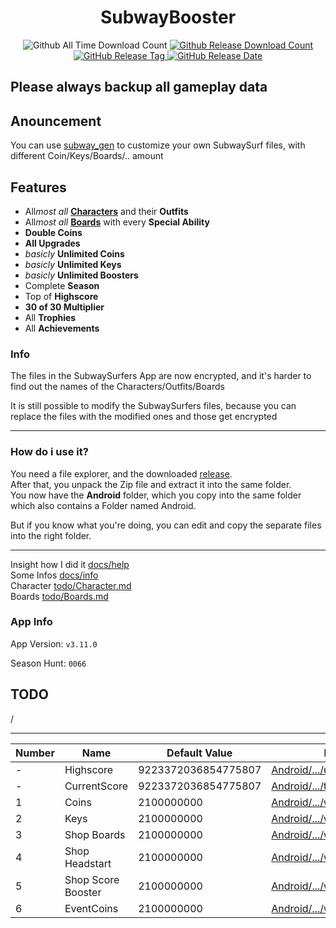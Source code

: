 <h1 align="center">SubwayBooster</h1>
<p align="center">
  <a>
  <img alt="Github All Time Download Count" src="https://img.shields.io/github/downloads/HerrErde/SubwayBooster/total.svg?color=181717&logo=github&style=for-the-badge">
  </a>
<a href="https://github.com/HerrErde/SubwayBooster/releases/latest">
  <img alt="Github Release Download Count" src="https://img.shields.io/github/downloads/HerrErde/SubwayBooster/latest/total.svg?color=181717&logo=github&style=for-the-badge">
  </a>
  <a href="https://github.com/HerrErde/SubwayBooster/releases/latest">
  <img alt="GitHub Release Tag" src="https://img.shields.io/github/release/HerrErde/SubwayBooster/all.svg?style=for-the-badge&logo=github&logoColor=fafafa&colorA=191b25&colorB=32cb8b">
  </a>
  <a href="https://github.com/HerrErde/SubwayBooster/releases/">
    <img alt="GitHub Release Date" src="https://img.shields.io/github/release-date-pre/HerrErde/SubwayBooster.svg?style=for-the-badge">
  </a>
</p>

## Please always backup all gameplay data

## Anouncement

You can use [subway_gen](https://subway.herrerde.xyz) to customize your own SubwaySurf files, with different Coin/Keys/Boards/.. amount

## Features

- All*most all* [**Characters**](Todo/Characters.md) and their **Outfits**
- All*most all* [**Boards**](Todo/Boards.md) with every **Special Ability**
- **Double Coins**
- **All Upgrades**
- _basicly_ **Unlimited Coins**
- _basicly_ **Unlimited Keys**
- _basicly_ **Unlimited Boosters**
- Complete **Season**
- Top of **Highscore**
- **30 of 30 Multiplier**
- All **Trophies**
- All **Achievements**

### Info

The files in the SubwaySurfers App are now encrypted, and it's harder to find out the names of the Characters/Outfits/Boards

It is still possible to modify the SubwaySurfers files, because you can replace the files with the modified ones and those get encrypted

---

### How do i use it?

You need a file explorer, and the downloaded [release](https://github.com/HerrErde/SubwayBooster/releases/latest).\
After that, you unpack the Zip file and extract it into the same folder.\
You now have the **Android** folder, which you copy into the same folder which also contains a Folder named Android.

But if you know what you're doing, you can edit and copy the separate files into the right folder.

---

Insight how I did it [docs/help](docs/help.md) <br>
Some Infos [docs/info](docs/info.md) <br>
Character [todo/Character.md](Todo/Character.md) <br>
Boards [todo/Boards.md](Todo/Boards.md)

### App Info

App Version: `v3.11.0`

Season Hunt: `0066`

## TODO

/

---

| Number | Name               | Default Value       | File                                                                                           |
| ------ | ------------------ | ------------------- | ---------------------------------------------------------------------------------------------- |
| -      | Highscore          | 9223372036854775807 | [Android/.../user_stats.json](Android/data/com.kiloo.subwaysurf/files/profile/user_stats.json) |
| -      | CurrentScore       | 9223372036854775807 | [Android/.../top_run.json](Android/data/com.kiloo.subwaysurf/files/profile/top_run.json)       |
| 1      | Coins              | 2100000000          | [Android/.../wallet.json](Android/data/com.kiloo.subwaysurf/files/profile/wallet.json)         |
| 2      | Keys               | 2100000000          | [Android/.../wallet.json](Android/data/com.kiloo.subwaysurf/files/profile/wallet.json)         |
| 3      | Shop Boards        | 2100000000          | [Android/.../wallet.json](Android/data/com.kiloo.subwaysurf/files/profile/wallet.json)         |
| 4      | Shop Headstart     | 2100000000          | [Android/.../wallet.json](Android/data/com.kiloo.subwaysurf/files/profile/wallet.json)         |
| 5      | Shop Score Booster | 2100000000          | [Android/.../wallet.json](Android/data/com.kiloo.subwaysurf/files/profile/wallet.json)         |
| 6      | EventCoins         | 2100000000          | [Android/.../wallet.json](Android/data/com.kiloo.subwaysurf/files/profile/wallet.json)         |
